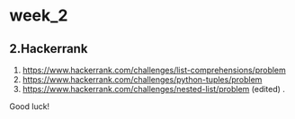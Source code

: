 # week_2

## 2.Hackerrank
1. https://www.hackerrank.com/challenges/list-comprehensions/problem
2. https://www.hackerrank.com/challenges/python-tuples/problem
3. https://www.hackerrank.com/challenges/nested-list/problem (edited) .

Good luck!
